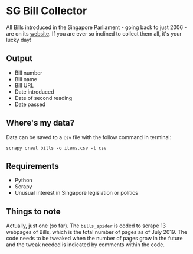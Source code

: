 # SG Bill Collector

All Bills introduced in the Singapore Parliament - going back to just 2006 - are on its <a href='https://www.parliament.gov.sg/parliamentary-business/bills-introduced?keyword=&title=&year=&page=1&pageSize=40'>website</a>. If you are ever so inclined to collect them all, it's your lucky day!

## Output

- Bill number
- Bill name
- Bill URL
- Date introduced
- Date of second reading
- Date passed

## Where's my data?
Data can be saved to a ```csv``` file with the follow command in terminal:

```scrapy crawl bills -o items.csv -t csv```

## Requirements
- Python
- Scrapy
- Unusual interest in Singapore legislation or politics

## Things to note

Actually, just one (so far). The ```bills_spider``` is coded to scrape 13 webpages of Bills, which is the total number of pages as of July 2019. The code needs to be tweaked when the number of pages grow in the future and the tweak needed is indicated by comments within the code.
